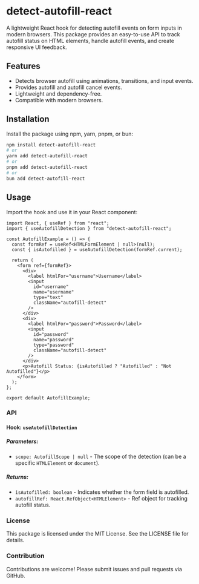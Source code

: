 # detect-autofill-react

A lightweight React hook for detecting autofill events on form inputs in modern browsers. This package provides an easy-to-use API to track autofill status on HTML elements, handle autofill events, and create responsive UI feedback.

## Features

- Detects browser autofill using animations, transitions, and input events.
- Provides autofill and autofill cancel events.
- Lightweight and dependency-free.
- Compatible with modern browsers.

## Installation

Install the package using npm, yarn, pnpm, or bun:

```bash
npm install detect-autofill-react
# or
yarn add detect-autofill-react
# or
pnpm add detect-autofill-react
# or
bun add detect-autofill-react
```

## Usage

Import the hook and use it in your React component:

```tsx
import React, { useRef } from "react";
import { useAutofillDetection } from "detect-autofill-react";

const AutofillExample = () => {
  const formRef = useRef<HTMLFormElement | null>(null);
  const { isAutofilled } = useAutofillDetection(formRef.current);

  return (
    <form ref={formRef}>
      <div>
        <label htmlFor="username">Username</label>
        <input
          id="username"
          name="username"
          type="text"
          className="autofill-detect"
        />
      </div>
      <div>
        <label htmlFor="password">Password</label>
        <input
          id="password"
          name="password"
          type="password"
          className="autofill-detect"
        />
      </div>
      <p>Autofill Status: {isAutofilled ? "Autofilled" : "Not Autofilled"}</p>
    </form>
  );
};

export default AutofillExample;
```

### API

#### Hook: `useAutofillDetection`

##### Parameters:

- `scope: AutofillScope | null` - The scope of the detection (can be a specific `HTMLElement` or `document`).

##### Returns:

- `isAutofilled: boolean` - Indicates whether the form field is autofilled.
- `autofillRef: React.RefObject<HTMLElement>` - Ref object for tracking autofill status.

### License

This package is licensed under the MIT License. See the LICENSE file for details.

### Contribution

Contributions are welcome! Please submit issues and pull requests via GitHub.
